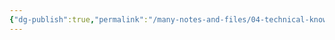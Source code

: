 ```yaml
---
{"dg-publish":true,"permalink":"/many-notes-and-files/04-technical-knowledge/technical-knowledge/","noteIcon":"","created":"2025-10-09T21:04:06.869+02:00","updated":"2025-10-09T21:04:11.395+02:00"}
---
```


